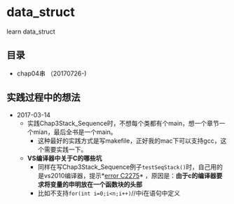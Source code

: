 data_struct
===========

learn data_struct

##  目录
+ chap04串 （20170726-)

##   实践过程中的想法
+ 2017-03-14
	+ 实践Chap3Stack_Sequence时，不想每个类都有个main，想一个章节一个mian，最后全书是一个main。
		+ 这种最好的实践方式是写makefile，正好我的mac下可以支持gcc，这个需要实践一下。
	+ **VS编译器中关于C的哪些坑**
		+ 同样在写Chap3Stack_Sequence例子`testSeqStack()`时，自己用的是vs2010编译器，提示*[error C2275](http://blog.csdn.net/mfcing/article/details/52815712)* ，原因是：**由于c的编译器要求将变量的申明放在一个函数块的头部**
		+ 比如不支持`for(int i=0;i<n;i++)`//中i在语句中定义